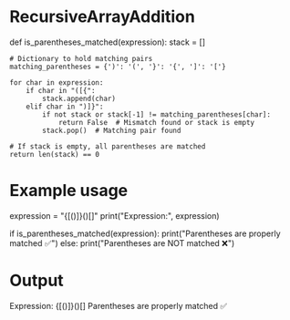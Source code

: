 # RecursiveArrayAddition

def is_parentheses_matched(expression):
    stack = []

    # Dictionary to hold matching pairs
    matching_parentheses = {')': '(', '}': '{', ']': '['}

    for char in expression:
        if char in "([{":
            stack.append(char)
        elif char in ")]}":
            if not stack or stack[-1] != matching_parentheses[char]:
                return False  # Mismatch found or stack is empty
            stack.pop()  # Matching pair found

    # If stack is empty, all parentheses are matched
    return len(stack) == 0

# Example usage
expression = "{[()]}()[]"
print("Expression:", expression)

if is_parentheses_matched(expression):
    print("Parentheses are properly matched ✅")
else:
    print("Parentheses are NOT matched ❌")

# Output
Expression: {[()]}()[]
Parentheses are properly matched ✅
